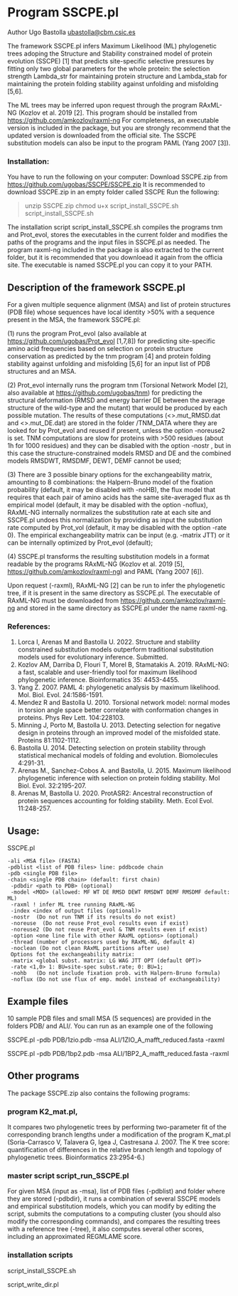 # Program SSCPE.pl 

Author Ugo Bastolla <ubastolla@cbm.csic.es>

The framework SSCPE.pl infers Maximum Likelihood (ML) phylogenetic trees adoping the Structure and Stability constrained model of protein evolution (SSCPE) [1] that predicts site-specific selective pressures by fitting only two global parameters for the whole protein: the selection strength Lambda_str for maintaining protein structure and Lambda_stab for maintaining the protein folding stability against unfolding and misfolding [5,6]. 

The ML trees may be inferred upon request through the program RAxML-NG (Kozlov et al. 2019 [2]. This program should be installed from https://github.com/amkozlov/raxml-ng For completeness, an executable version is included in the package, but you are strongly recommend that the updated version is downloaded from the official site. The SSCPE substitution models can also be input to the program PAML (Yang 2007 [3]).

### Installation: 

You have to run the following on your computer:
Download SSCPE.zip from  https://github.com/ugobas/SSCPE/SSCPE.zip
It is recommended to download SSCPE.zip in an empty folder called SSCPE
Run the following:

 >unzip SSCPE.zip
 >chmod u+x script_install_SSCPE.sh
 >script_install_SSCPE.sh

The installation script script_install_SSCPE.sh compiles the programs tnm and Prot_evol, stores the executables in the current folder and modifies the paths of the programs and the input files in SSCPE.pl as needed. The program raxml-ng included in the package is also extracted to the current folder, but it is recommended that you downloead it again from the officia site.
The executable is named SSCPE.pl you can copy it to your PATH.

## Description of the framework SSCPE.pl

For a given multiple sequence alignment (MSA) and list of protein structures (PDB file) whose sequences have local identity >50% with a sequence present in the MSA, the framework SSCPE.pl:

(1) runs the program Prot_evol (also available at https://github.com/ugobas/Prot_evol [1,7,8]) for predicting site-specific amino acid frequencies based on selection on protein structure conservation as predicted by the tnm program [4] and protein folding stability against unfolding and misfolding [5,6] for an input list of PDB structures and an MSA.

(2) Prot_evol internally runs the program tnm (Torsional Network Model [2], also available at https://github.com/ugobas/tnm) for predicting the structural deformation (RMSD and energy barrier DE between the average structure of the wild-type and the mutant) that would be produced by each possible mutation. The results of these computations (<>.mut_RMSD.dat and <>.mut_DE.dat) are stored in the folder /TNM_DATA where they are looked for by Prot_evol and reused if present, unless the option -noreuse2 is set. TNM computations are slow for proteins with >500 residues (about 1h for 1000 residues) and they can be disabled with the option -nostr , but in this case the structure-constrained models RMSD and DE and the combined models RMSDWT, RMSDMF, DEWT, DEMF cannot be used;

(3) There are 3 possible binary options for the exchangeability matrix, amounting to 8 combinations: the Halpern-Bruno model of the fixation probability (default, it may be disabled with -noHB), the flux model that requires that each pair of amino acids has the same site-averaged flux as th empirical model (default, it may be disabled with the option -noflux), RAxML-NG internally normalizes the substitution rate at each site and SSCPE.pl undoes this normalization by providing as input the substitution rate computed by Prot_vol (default, it may be disabled with the option -rate 0). The empirical exchangeability matrix can be input (e.g. -matrix JTT) or it can be internally optimized by Prot_evol (default);

(4) SSCPE.pl transforms the resulting substitution models in a format readable by the programs RAxML-NG (Kozlov et al. 2019 [5], https://github.com/amkozlov/raxml-ng) and PAML (Yang 2007 [6]).

Upon request (-raxml), RAxML-NG [2] can be run to infer the phylogenetic tree, if it is present in the same directory as SSCPE.pl. The executable of RAxML-NG must be downloaded from https://github.com/amkozlov/raxml-ng and stored in the same directory as SSCPE.pl under the name raxml-ng.

### References:
1. Lorca I, Arenas M and Bastolla U. 2022. Structure and stability constrained substitution models outperform traditional substitution models used for evolutionary inference. Submitted.
2. Kozlov AM, Darriba D, Flouri T, Morel B, Stamatakis A. 2019. RAxML-NG: a fast, scalable and user-friendly tool for maximum likelihood phylogenetic inference. Bioinformatics 35: 4453-4455.
3. Yang Z. 2007. PAML 4: phylogenetic analysis by maximum likelihood. Mol. Biol. Evol. 24:1586-1591.
4. Mendez R and Bastolla U. 2010. Torsional network model: normal modes in torsion angle space better correlate with conformation changes in proteins. Phys Rev Lett. 104:228103.
5. Minning J, Porto M, Bastolla U. 2013. Detecting selection for negative design in proteins through an improved model of the misfolded state. Proteins 81:1102-1112.
6. Bastolla U. 2014. Detecting selection on protein stability through statistical mechanical models of folding and evolution. Biomolecules 4:291-31.
7. Arenas M., Sanchez-Cobos A. and Bastolla, U. 2015.
Maximum likelihood phylogenetic inference with selection on protein folding stability. Mol Biol. Evol. 32:2195-207.
8. Arenas M, Bastolla U. 2020. ProtASR2: Ancestral reconstruction of protein sequences accounting for folding stability. Meth. Ecol Evol. 11:248-257.

## Usage:

SSCPE.pl 

	-ali <MSA file> (FASTA)
 	-pdblist <list of PDB files> line: pddbcode chain
	-pdb <single PDB file>
 	-chain <single PDB chain> (default: first chain)
	 -pdbdir <path to PDB> (optional)
	 -model <MOD> (allowed: MF WT DE RMSD DEWT RMSDWT DEMF RMSDMF default: ML)
	 -raxml ! infer ML tree running RAxML-NG
	 -index <index of output files (optional)>
	 -nostr  (Do not run TNM if its results do not exist)
	 -noreuse  (Do not reuse Prot_evol results even if exist)
	 -noreuse2 (Do not reuse Prot_evol & TNM results even if exist)
	 -option <one line file with other RAxML options> (optional)
	 -thread (number of processors used by RAxML-NG, default 4)
	 -noclean (Do not clean RAxML partitions after use)
	 Options fot the exchangeability matrix:
	 -matrix <global subst. matrix: LG WAG JTT OPT (default OPT)>
	 -rate <1,0> 1: BU=site-spec subst.rate; 0: BU=1;
	 -nohb   (Do not include fixation prob. with Halpern-Bruno formula)
	 -noflux (Do not use flux of emp. model instead of exchangeability)

## Example files

10 sample PDB files and small MSA (5 sequences) are provided in the folders PDB/ and ALI/. You can run as an example one of the following

SSCPE.pl -pdb PDB/1zio.pdb -msa ALI/1ZIO_A_mafft_reduced.fasta -raxml

SSCPE.pl -pdb PDB/1bp2.pdb -msa ALI/1BP2_A_mafft_reduced.fasta -raxml

 ## Other programs

The package SSCPE.zip also contains the following programs:

### program K2_mat.pl, 

It compares two phylogenetic trees by performing two-parameter fit of the corresponding branch lengths under a modification of the program K_mat.pl (Soria-Carrasco V, Talavera G, Igea J, Castresana J. 2007. The K tree score: quantification of differences in the relative branch length and topology of phylogenetic trees. Bioinformatics 23:2954-6.)

### master script script_run_SSCPE.pl 

For given MSA (input as -msa), list of PDB files (-pdblist) and folder where they are stored (-pdbdir), it runs a combination of several SSCPE models and empirical substitution models, which you can modify by editing the script, submits the computations to a computing cluster (you should also modify the corresponding commands), and compares the resulting trees with a reference tree (-tree), it also computes several other scores, including an approximated REGMLAME score.

### installation scripts

script_install_SSCPE.sh

script_write_dir.pl
